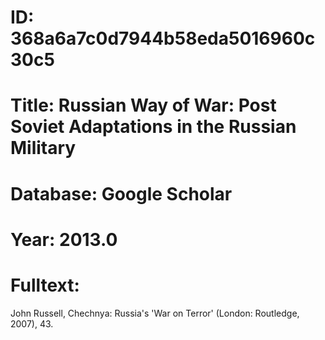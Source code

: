 # ID: 368a6a7c0d7944b58eda5016960c30c5
# Title: Russian Way of War: Post Soviet Adaptations in the Russian Military
# Database: Google Scholar
# Year: 2013.0
# Fulltext:
John Russell, Chechnya: Russia's 'War on Terror' (London: Routledge, 2007), 43.